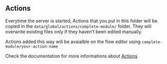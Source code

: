 ## Actions

Everytime the server is started, Actions that you put in this folder will be copied in the `data/global/actions/complete-module/` folder.
They will overwrite existing files only if they haven't been edited manually.

Actions added this way will be avaialble on the flow editor using `complete-module/your-action-name`

Check the documentation for more informations about [Actions](https://botpress.io/docs/build/code#actions)
